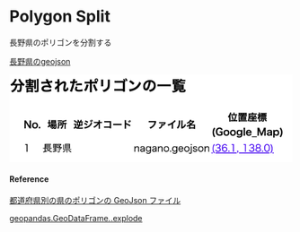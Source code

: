 Polygon Split
===============


長野県のポリゴンを分割する

[長野県のgeojson](https://github.com/ohwada/World_Countries/blob/main/geojson/japan_prefectures/geojson/nagano.geojson)

![split_log](https://github.com/ohwada/World_Countries/blob/main/geoPandas/polygon_explode/nagano/polygon_split/screenshots/split_log.png)

#### Reference

[都道府県別の県のポリゴンの GeoJson ファイル](https://github.com/ohwada/World_Countries/tree/main/geojson/japan_prefectures)

[geopandas.GeoDataFrame..explode](https://geopandas.org/en/stable/docs/reference/api/geopandas.GeoDataFrame.explode.html)
